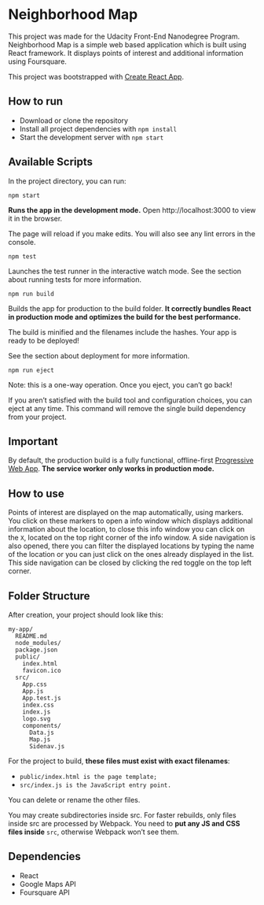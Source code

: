 # Neighborhood Map

This project was made for the Udacity Front-End Nanodegree Program. Neighborhood Map is a simple web based application which is built using React framework. It displays points of interest and additional information using Foursquare.

This project was bootstrapped with [Create React App](https://github.com/facebookincubator/create-react-app).

## How to run

* Download or clone the repository
* Install all project dependencies with `npm install`
* Start the development server with `npm start`

## Available Scripts

In the project directory, you can run:

`npm start`

**Runs the app in the development mode.**
Open http://localhost:3000 to view it in the browser.

The page will reload if you make edits.
You will also see any lint errors in the console.

`npm test`

Launches the test runner in the interactive watch mode.
See the section about running tests for more information.

`npm run build`

Builds the app for production to the build folder.
**It correctly bundles React in production mode and optimizes the build for the best performance.**

The build is minified and the filenames include the hashes.
Your app is ready to be deployed!

See the section about deployment for more information.

`npm run eject`

Note: this is a one-way operation. Once you eject, you can’t go back!

If you aren’t satisfied with the build tool and configuration choices, you can eject at any time. This command will remove the single build dependency from your project.

## Important

By default, the production build is a fully functional, offline-first [Progressive Web App](https://developers.google.com/web/progressive-web-apps/). **The service worker only works in production mode.**

## How to use

Points of interest are displayed on the map automatically, using markers. You click on these markers to open a info window which displays additional information about the location, to close this info window you can click on the `X`, located on the top right corner of the info window. A side navigation is also opened, there you can filter the displayed locations by typing the name of the location or you can just click on the ones already displayed in the list. This side navigation can be closed by clicking the red toggle on the top left corner.

## Folder Structure

After creation, your project should look like this:

```
my-app/
  README.md
  node_modules/
  package.json
  public/
    index.html
    favicon.ico
  src/
    App.css
    App.js
    App.test.js
    index.css
    index.js
    logo.svg
    components/
      Data.js
      Map.js
      Sidenav.js
```

For the project to build, **these files must exist with exact filenames**:

* `public/index.html is the page template;`
* `src/index.js is the JavaScript entry point.`

You can delete or rename the other files.

You may create subdirectories inside src. For faster rebuilds, only files inside src are processed by Webpack.
You need to **put any JS and CSS files inside** `src`, otherwise Webpack won’t see them.

## Dependencies

* React
* Google Maps API
* Foursquare API